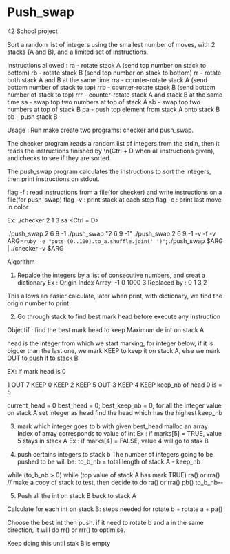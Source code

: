 

# Push_swap
42 School project

Sort a random list of integers using the smallest number of moves, with 2 stacks (A and B), and a limited set of instructions.

Instructions allowed :
ra - rotate stack A (send top number on stack to bottom)
rb - rotate stack B (send top number on stack to bottom)
rr - rotate both stack A and B at the same time
rra - counter-rotate stack A (send bottom number of stack to top)
rrb - counter-rotate stack B (send bottom number of stack to top)
rrr - counter-rotate stack A and stack B at the same time
sa - swap top two numbers at top of stack A
sb - swap top two numbers at top of stack B
pa - push top element from stack A onto stack B
pb - push stack B

Usage :
Run make
create two programs: checker and push_swap.

The checker program reads a random list of integers from the stdin,
then it reads the instructions finished by \n(Ctrl + D when all instructions given),  and checks to see if they are sorted.

The push_swap program calculates the instructions to sort the integers, then print instructions on stdout.

flag -f : read instructions from a file(for checker) and write instructions on a file(for push_swap)
flag -v : print stack at each step
flag -c : print last move in color

Ex:
./checker 2 1 3
sa
<Ctrl + D>

./push_swap 2 6 9 -1
./push_swap "2 6 9 -1"
./push_swap 2 6 9 -1 -v -f -v
ARG=`ruby -e "puts (0..100).to_a.shuffle.join(' ')"`; ./push_swap $ARG | ./checker -v $ARG


Algorithm
1. Repalce the integers by a list of consecutive numbers, and creat a dictionary
Ex :
Origin Index Array: -1 0 1000 3
Replaced by 	  : 0  1  3   2

This allows an easier calculate, later when print, with dictionary, we find the origin number to print

2. Go through stack to find best mark head before execute any instruction

Objectif : find the best mark head to keep Maximum de int on stack A

head is the integer from which we start marking, for integer below,
if it is bigger than the last one, we mark KEEP to keep it on stack A,
else we mark OUT to push it to stack B

EX:
if mark head is 0

1 OUT
7 KEEP
0 KEEP
2 KEEP
5 OUT
3 KEEP
4 KEEP
keep_nb of head 0 is = 5

current_head = 0
best_head = 0;
best_keep_nb = 0;
for all the integer value on stack A
	set integer as head
	find the head which has the highest keep_nb

3. mark which integer goes to b with given best_head
malloc an array
Index of array corresponds to value of int
Ex :  if marks[5] = TRUE,  value 5 stays in stack A
Ex :  if marks[4] = FALSE, value 4 will go to stak B

4. push certains integers to stack b
The number of integers going to be pushed to be will be: to_b_nb = total length of stack A - keep_nb

while (to_b_nb > 0)
	while (top value of stack A has mark TRUE)
		ra() or rra() // make a copy of stack to test, then decide to do ra() or rra()
	pb()
	to_b_nb--


5. Push all the int on stack B back to stack A

Calculate for each int on stack B:
steps needed for rotate b + rotate a + pa()

Choose the best int then push.
if it need to rotate b and a in the same direction,
it will do rr() or rrr() to optimise.

Keep doing this until stak B is empty
